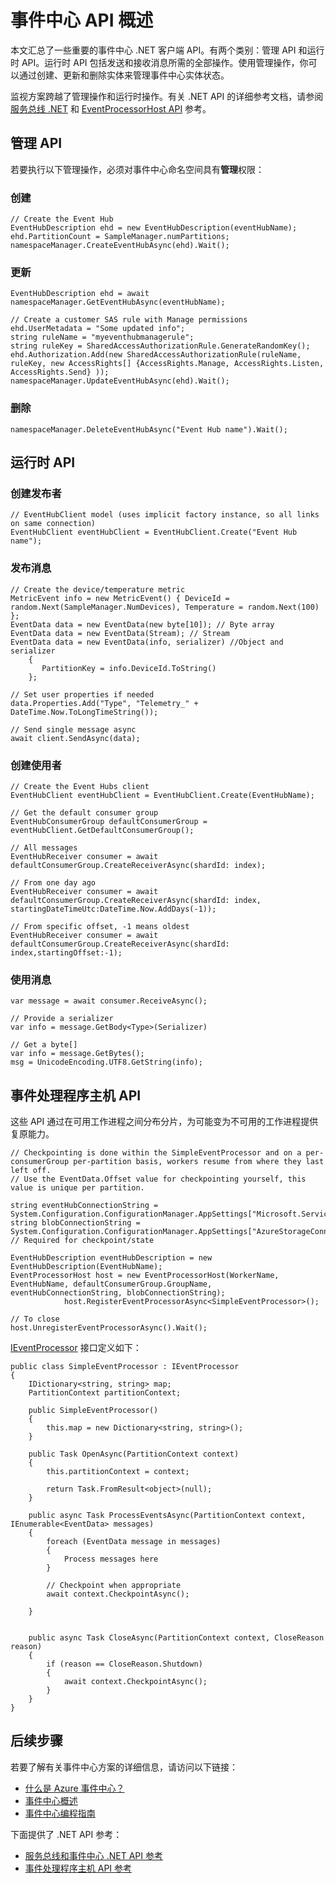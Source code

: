 <!-- 10/24/2016 OK  -->
<properties 
    pageTitle="Azure 事件中心 API 概述 | Azure"
    description="汇总了一些重要的事件中心 .NET 客户端 API。"
    services="event-hubs"
    documentationCenter="na"
    authors="sethmanheim"
    manager="timlt"
    editor="" />
<tags 
    ms.service="event-hubs"
    ms.devlang="dotnet"
    ms.topic="article"
    ms.tgt_pltfrm="na"
    ms.workload="na"
    ms.date="08/16/2016"
    wacn.date="10/10/2016" />

# 事件中心 API 概述

本文汇总了一些重要的事件中心 .NET 客户端 API。有两个类别：管理 API 和运行时 API。运行时 API 包括发送和接收消息所需的全部操作。使用管理操作，你可以通过创建、更新和删除实体来管理事件中心实体状态。

监视方案跨越了管理操作和运行时操作。有关 .NET API 的详细参考文档，请参阅[服务总线 .NET](https://msdn.microsoft.com/zh-cn/library/azure/mt419900.aspx) 和 [EventProcessorHost API](https://msdn.microsoft.com/zh-cn/library/azure/mt445521.aspx) 参考。

## 管理 API

若要执行以下管理操作，必须对事件中心命名空间具有**管理**权限：

### 创建


    // Create the Event Hub
    EventHubDescription ehd = new EventHubDescription(eventHubName);
    ehd.PartitionCount = SampleManager.numPartitions;
    namespaceManager.CreateEventHubAsync(ehd).Wait();


### 更新


    EventHubDescription ehd = await namespaceManager.GetEventHubAsync(eventHubName);
    
    // Create a customer SAS rule with Manage permissions
    ehd.UserMetadata = "Some updated info";
    string ruleName = "myeventhubmanagerule";
    string ruleKey = SharedAccessAuthorizationRule.GenerateRandomKey();
    ehd.Authorization.Add(new SharedAccessAuthorizationRule(ruleName, ruleKey, new AccessRights[] {AccessRights.Manage, AccessRights.Listen, AccessRights.Send} )); 
    namespaceManager.UpdateEventHubAsync(ehd).Wait();


### 删除


    namespaceManager.DeleteEventHubAsync("Event Hub name").Wait();


## 运行时 API

### 创建发布者


    // EventHubClient model (uses implicit factory instance, so all links on same connection)
    EventHubClient eventHubClient = EventHubClient.Create("Event Hub name");


### 发布消息


    // Create the device/temperature metric
    MetricEvent info = new MetricEvent() { DeviceId = random.Next(SampleManager.NumDevices), Temperature = random.Next(100) };
    EventData data = new EventData(new byte[10]); // Byte array
    EventData data = new EventData(Stream); // Stream 
    EventData data = new EventData(info, serializer) //Object and serializer 
        {
           PartitionKey = info.DeviceId.ToString()
        };
    
    // Set user properties if needed
    data.Properties.Add("Type", "Telemetry_" + DateTime.Now.ToLongTimeString());
    
    // Send single message async
    await client.SendAsync(data);


### 创建使用者


    // Create the Event Hubs client
    EventHubClient eventHubClient = EventHubClient.Create(EventHubName);
    
    // Get the default consumer group
    EventHubConsumerGroup defaultConsumerGroup = eventHubClient.GetDefaultConsumerGroup();
    
    // All messages
    EventHubReceiver consumer = await defaultConsumerGroup.CreateReceiverAsync(shardId: index);
    
    // From one day ago
    EventHubReceiver consumer = await defaultConsumerGroup.CreateReceiverAsync(shardId: index, startingDateTimeUtc:DateTime.Now.AddDays(-1));
                            
    // From specific offset, -1 means oldest
    EventHubReceiver consumer = await defaultConsumerGroup.CreateReceiverAsync(shardId: index,startingOffset:-1); 


### 使用消息


    var message = await consumer.ReceiveAsync();
    
    // Provide a serializer
    var info = message.GetBody<Type>(Serializer)
                                        
    // Get a byte[]
    var info = message.GetBytes(); 
    msg = UnicodeEncoding.UTF8.GetString(info);


## 事件处理程序主机 API

这些 API 通过在可用工作进程之间分布分片，为可能变为不可用的工作进程提供复原能力。


    // Checkpointing is done within the SimpleEventProcessor and on a per-consumerGroup per-partition basis, workers resume from where they last left off.
    // Use the EventData.Offset value for checkpointing yourself, this value is unique per partition.
    
    string eventHubConnectionString = System.Configuration.ConfigurationManager.AppSettings["Microsoft.ServiceBus.ConnectionString"];
    string blobConnectionString = System.Configuration.ConfigurationManager.AppSettings["AzureStorageConnectionString"]; // Required for checkpoint/state
    
    EventHubDescription eventHubDescription = new EventHubDescription(EventHubName);
    EventProcessorHost host = new EventProcessorHost(WorkerName, EventHubName, defaultConsumerGroup.GroupName, eventHubConnectionString, blobConnectionString);
                host.RegisterEventProcessorAsync<SimpleEventProcessor>();
    
    // To close
    host.UnregisterEventProcessorAsync().Wait();   


[IEventProcessor](https://msdn.microsoft.com/zh-cn/library/azure/microsoft.servicebus.messaging.ieventprocessor.aspx) 接口定义如下：


    public class SimpleEventProcessor : IEventProcessor
    {
        IDictionary<string, string> map;
        PartitionContext partitionContext;
    
        public SimpleEventProcessor()
        {
            this.map = new Dictionary<string, string>();
        }
    
        public Task OpenAsync(PartitionContext context)
        {
            this.partitionContext = context;
    
            return Task.FromResult<object>(null);
        }
    
        public async Task ProcessEventsAsync(PartitionContext context, IEnumerable<EventData> messages)
        {
            foreach (EventData message in messages)
            {
                Process messages here
            }
            
            // Checkpoint when appropriate
            await context.CheckpointAsync();
    
        }
    
    
        public async Task CloseAsync(PartitionContext context, CloseReason reason)
        {
            if (reason == CloseReason.Shutdown)
            {
                await context.CheckpointAsync();
            }
        }
    }


## 后续步骤

若要了解有关事件中心方案的详细信息，请访问以下链接：

- [什么是 Azure 事件中心？](/documentation/articles/event-hubs-what-is-event-hubs/)
- [事件中心概述](/documentation/articles/event-hubs-overview/)
- [事件中心编程指南](/documentation/articles/event-hubs-programming-guide/)

下面提供了 .NET API 参考：

- [服务总线和事件中心 .NET API 参考](https://msdn.microsoft.com/zh-cn/library/azure/mt419900.aspx)
- [事件处理程序主机 API 参考](https://msdn.microsoft.com/zh-cn/library/azure/mt445521.aspx)

<!---HONumber=Mooncake_0926_2016-->